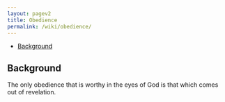 ```yaml
---
layout: pagev2
title: Obedience
permalink: /wiki/obedience/
---
```

- [Background](#background)

## Background

The only obedience that is worthy in the eyes of God is that which comes out of revelation.